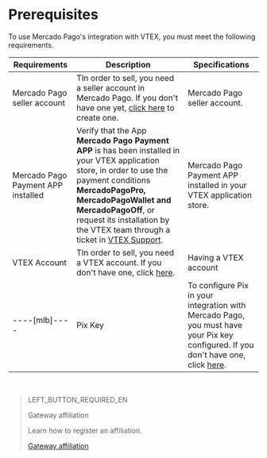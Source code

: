 # Prerequisites

To use Mercado Pago's integration with VTEX, you must meet the following requirements.

|Requirements|Description|Specifications|
|---|---|---|
|Mercado Pago seller account|TIn order to sell, you need a seller account in Mercado Pago. If you don't have one yet, [click here](https://www.mercadopago[FAKER][URL][DOMAIN]/hub/registration/landing) to create one.|Mercado Pago seller account.|
|Mercado Pago Payment APP installed|Verify that the App **Mercado Pago Payment APP** is has been installed  in your VTEX application store, in order to use the payment conditions **MercadoPagoPro, MercadoPagoWallet and MercadoPagoOff**, or request its installation by the VTEX team through a ticket in [VTEX Support](https://help.vtex.com/en/support).|Mercado Pago Payment APP installed  in your VTEX application store.|
|VTEX Account|TIn order to sell, you need a VTEX account. If you don't have one, click [here](https://vtex.com/us-en/contact/).|Having a VTEX account|
----[mlb]----|Pix Key|To configure Pix in your integration with Mercado Pago, you must have your Pix key configured. If you don't have one, click [here](https://www.mercadopago.com.br/stop/pix?url=https%3A%2F%2Fwww.mercadopago.com.br%2Fadmin-pix-keys%2Fmy-keys&authentication_mode=required).|Pix Key|------------

&nbsp;

> LEFT_BUTTON_REQUIRED_EN
>
> Gateway affiliation
>
> Learn how to register an affiliation.
>
> [Gateway affiliation](https://www.mercadopago[FAKER][URL][DOMAIN]/developers/en/guides/plugins/unofficial/vtex/gateway-affiliations)